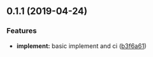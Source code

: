 <a name="0.1.1"></a>
## 0.1.1 (2019-04-24)


### Features

* **implement:** basic implement and ci ([b3f6a61](https://github.com/dreambo8563/vue-particle-effect-button/commit/b3f6a61))



